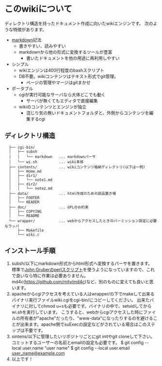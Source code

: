 このwikiについて
================


ディレクトリ構造を持ったドキュメント作成に向いたwikiエンジンです。
次のような特徴があります。

- [markdown](https://ja.wikipedia.org/wiki/Markdown)記法
  - 書きやすい、読みやすい
  - markdownから他の形式に変換するツールが豊富
    - 書いたドキュメントを他の用途に再利用しやすい
- シンプル
  - wikiエンジンは400行程度のbashスクリプト
  - DB不要。wikiコンテンツはテキスト形式でgit管理。
    - ページの管理やマージはgitまかせ
- ポータブル
  - cgiが実行可能なサーバなら大体どこでも動く
    - サーバが無くてもエディタで直接編集
  - wikiのコンテンツとエンジンが独立
    - 混じり気の無いドキュメントフォルダと、外側からコンテンツを編集するcgi


ディレクトリ構造
----------------

```
  ├── cgi-bin/
  │   ├── subsh
  │   │   └── markdown   ... markdownパーサ
  │   └── wi.sh          ... wiki本体
  ├── contents/          ... wikiコンテンツ格納ディレクトリ(以下は一例)
  │   ├── Home.md
  │   ├── dir1/
  │   │   └── note1.md
  │   ├── dir2/
  │   │   └── note2.md
  ├── data/              ... html作成のための部品置き場
  │   ├── FOOTER
  │   └── HEADER
  ├── doc/               ... GPLのお約束
  │   ├── COPYING
  │   └── README
  └── wrapper/           ... webからアクセスしたときのパーミッション設定に必要なラッパ
      ├── Makefile
      └── wiki.c
```

インストール手順
----------------

1. subsh/以下にmarkdown形式からhtml形式へ変換するパーサを置きます。
   標準で[John Gruberのperlスクリプト](https://daringfireball.net/projects/markdown/)を使うようになっていますので、これで良いなら特に作業は必要ありません。
   md4c(https://github.com/mity/md4c)など、別のものに変えても良いと思います。
2. apacheからcgiアクセスを考えている人はwrapper/の下でmakeして出来るバイナリ実行ファイルwiki.cgiをcgi-bin/にコピーしてください。
   出来たバイナリに対してchmod u+sも必要です。バイナリの中で、setuidしてからwi.shを実行しています。
   こうすると、webからcgiアクセスした時にファイルの所有者が"apache"だったり、"www-data"になったりするのを避けることが出来ます。apache側でsuExecの設定などがされている場合はこのステップは不要です。
3. ointens/以下に管理したいリポジトリごとにgit initやgit cloneして下さい。コミットするユーザーの名前とemailの設定も必要です。
   $ git config --local user.name "user name"
   $ git config --local user.email user_name@example.com
4. 以上です！
